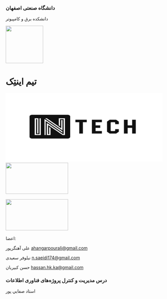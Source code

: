 
### دانشگاه صنعتی اصفهان
دانشکده برق و کامپیوتر

<!-- ![iut logo](/assets/iut-logo.png) -->
<p>
<img src="assets/img/iut-logo.png"  width="120" height="120">
</p>

# تیم اینتِک

![intech logo](/assets/intech-logo.png)
<img src="https://github.com/intech-iut/intech-iut.github.io/blob/main/assets/intech-logo.png"  width="200" height="100">
<p>
<img src="assets/img/intech-logo.png"  width="200" height="100">
</p>

اعضا:

علی آهنگرپور
ahangarpourali@gmail.com

نیلوفر سعیدی
n.saeidi174@gmail.com

حسن کبیریان
hassan.hk.ka@gmail.com


### درس مدیریت و کنترل پروژه‌های فناوری اطلاعات

استاد صفايي پور 
